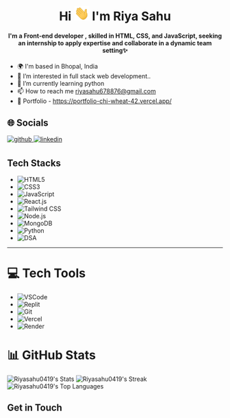 
<h1 align="center">Hi <img src="https://raw.githubusercontent.com/ABSphreak/ABSphreak/master/gifs/Hi.gif" width="35"> I'm Riya Sahu</h1>
 <h4 align="center">I'm a Front-end developer , skilled in HTML, CSS, and JavaScript, seeking an internship to apply expertise and collaborate in a dynamic team setting✨</h4> 




- 🌍 I'm based in Bhopal, India
- 👀 I’m interested in full stack web development..
- 🌱 I’m currently learning python 
- 📫 How to reach me riyasahu678876@gmail.com
- 💼 Portfolio - https://portfolio-chi-wheat-42.vercel.app/

<!---
Riyasahu0419/Riyasahu0419 is a ✨ special ✨ repository because its `README.md` (this file) appears on your GitHub profile.
You can click the Preview link to take a look at your changes.
--->




## 🌐 Socials

<a href="[https://https://github.com/Riyasahu0419](https://github.com/Riyasahu0419)" target="_blank">
<img src=https://img.shields.io/badge/github-%2324292e.svg?&style=for-the-badge&logo=github&logoColor=white alt=github style="margin-bottom: 5px;" />
</a>
<a href="[[https://www.linkedin.com/in/riya-sahu-08a462230/](https://www.linkedin.com/in/riya-sahu-08a462230/))" target="_blank">
<img src=https://img.shields.io/badge/linkedin-%231E77B5.svg?&style=for-the-badge&logo=linkedin&logoColor=white alt=linkedin style="margin-bottom: 5px;" />
   </a>

## Tech Stacks

- ![HTML5](https://img.shields.io/badge/HTML5-E34F26?style=for-the-badge&logo=html5&logoColor=white)  
- ![CSS3](https://img.shields.io/badge/CSS3-1572B6?style=for-the-badge&logo=css3&logoColor=white)  
- ![JavaScript](https://img.shields.io/badge/JavaScript-F7DF1E?style=for-the-badge&logo=javascript&logoColor=black)  
- ![React.js](https://img.shields.io/badge/React-61DAFB?style=for-the-badge&logo=react&logoColor=black)  
- ![Tailwind CSS](https://img.shields.io/badge/Tailwind_CSS-06B6D4?style=for-the-badge&logo=tailwindcss&logoColor=white)  
- ![Node.js](https://img.shields.io/badge/Node.js-339933?style=for-the-badge&logo=node.js&logoColor=white)  
- ![MongoDB](https://img.shields.io/badge/MongoDB-47A248?style=for-the-badge&logo=mongodb&logoColor=white)  
- ![Python](https://img.shields.io/badge/Python-3776AB?style=for-the-badge&logo=python&logoColor=white)  
- ![DSA](https://img.shields.io/badge/Data_Structures_%26_Algorithms-0082C9?style=for-the-badge)  

---

# 💻 Tech Tools

- ![VSCode](https://img.shields.io/badge/VSCode-007ACC?style=for-the-badge&logo=visual-studio-code&logoColor=white)
- ![Replit](https://img.shields.io/badge/Replit-667881?style=for-the-badge&logo=replit&logoColor=white)
- ![Git](https://img.shields.io/badge/Git-F05032?style=for-the-badge&logo=git&logoColor=white)
- ![Vercel](https://img.shields.io/badge/Vercel-000000?style=for-the-badge&logo=vercel&logoColor=white)
- ![Render](https://img.shields.io/badge/Render-46E3B7?style=for-the-badge&logo=render&logoColor=black)




# 📊 GitHub Stats

![Riyasahu0419's Stats](https://github-readme-stats.vercel.app/api?username=Riyasahu0419&theme=tokyonight&show_icons=true&hide_border=false&count_private=true)
![Riyasahu0419's Streak](https://github-readme-streak-stats.herokuapp.com/?user=Riyasahu0419&theme=tokyonight&hide_border=false)
![Riyasahu0419's Top Languages](https://github-readme-stats.vercel.app/api/top-langs/?username=Riyasahu0419&theme=tokyonight&show_icons=true&hide_border=false&layout=compact)



## Get in Touch
